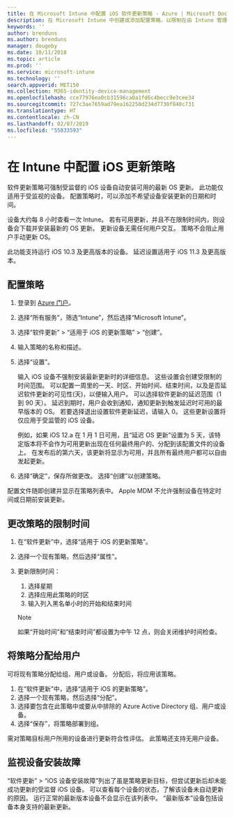 ```yaml
---
title: 在 Microsoft Intune 中配置 iOS 软件更新策略 - Azure | Microsoft Docs
description: 在 Microsoft Intune 中创建或添加配置策略，以限制在由 Intune 管理或监督的 iOS 设备上自动安装软件更新的时间。 可以选择不安装更新的日期和时间。 还可以将此策略分配给组、用户或设备，并检查是否存在任何安装故障。
keywords: ''
author: brenduns
ms.author: brenduns
manager: dougeby
ms.date: 10/11/2018
ms.topic: article
ms.prod: ''
ms.service: microsoft-intune
ms.technology: ''
search.appverid: MET150
ms.collection: M365-identity-device-management
ms.openlocfilehash: cce77976ea0cb31596ca0a1fd6c4becc9e3cee34
ms.sourcegitcommit: 727c3ae7659ad79ea162250d234d7730f840c731
ms.translationtype: HT
ms.contentlocale: zh-CN
ms.lasthandoff: 02/07/2019
ms.locfileid: "55833593"
---
```

# <a name="configure-ios-update-policies-in-intune"></a>在 Intune 中配置 iOS 更新策略

软件更新策略可强制受监督的 iOS 设备自动安装可用的最新 OS 更新。 此功能仅适用于受监视的设备。 配置策略时，可以添加不希望设备安装更新的日期和时间。 

设备大约每 8 小时查看一次 Intune。 若有可用更新，并且不在限制时间内，则设备会下载并安装最新的 OS 更新。 更新设备无需任何用户交互。 策略不会阻止用户手动更新 OS。

此功能支持运行 iOS 10.3 及更高版本的设备。 延迟设置适用于 iOS 11.3 及更高版本。

## <a name="configure-the-policy"></a>配置策略
1. 登录到 [Azure 门户](https://portal.azure.com)。
2. 选择“所有服务”，筛选“Intune”，然后选择“Microsoft Intune”。
3. 选择“软件更新” > “适用于 iOS 的更新策略” > “创建”。
4. 输入策略的名称和描述。
5. 选择“设置”。 

    输入 iOS 设备不强制安装最新更新时的详细信息。 这些设置会创建受限制的时间范围。 可以配置一周里的一天、时区、开始时间、结束时间，以及是否延迟软件更新的可见性(天)，以便输入用户。 可以选择软件更新的延迟范围（1 到 90 天）。 延迟到期时，用户会收到通知，通知更新到触发延迟时可用的最早版本的 OS。 若要选择退出设置软件更新延迟，请输入 0。 这些更新设置将仅应用于受监管的 iOS 设备。
  
    例如，如果 iOS 12.a 在 1 月 1 日可用，且“延迟 OS 更新”设置为 5 天，该特定版本将不会作为可用更新出现在任何最终用户的、分配到该配置文件的设备上。 在发布后的第六天，该更新将显示为可用，并且所有最终用户都可以自由发起更新。


6. 选择“确定”，保存所做更改。 选择“创建”以创建策略。

配置文件随即创建并显示在策略列表中。 Apple MDM 不允许强制设备在特定时间或日期前安装更新。 

## <a name="change-the-restricted-times-for-the-policy"></a>更改策略的限制时间

1. 在“软件更新”中，选择“适用于 iOS 的更新策略”。
2. 选择一个现有策略，然后选择“属性”。
3. 更新限制时间：
    
    1. 选择星期
    2. 选择应用此策略的时区
    3. 输入列入黑名单小时的开始和结束时间

    > [!NOTE]
    > 如果“开始时间”和“结束时间”都设置为中午 12 点，则会关闭维护时间检查。

## <a name="assign-the-policy-to-users"></a>将策略分配给用户

可将现有策略分配给组、用户或设备。 分配后，将应用该策略。

1. 在“软件更新”中，选择“适用于 iOS 的更新策略”。
2. 选择一个现有策略，然后选择“分配”。 
3. 选择要包含在此策略中或要从中排除的 Azure Active Directory 组、用户或设备。
4. 选择“保存”，将策略部署到组。

需对策略目标用户所用的设备进行更新符合性评估。 此策略还支持无用户设备。

## <a name="monitor-device-installation-failures"></a>监视设备安装故障
<!-- 1352223 -->
“软件更新” > “iOS 设备安装故障”列出了虽是策略更新目标，但尝试更新后却未能成功更新的受监督 iOS 设备。 可以查看每个设备的状态，了解该设备未自动更新的原因。 运行正常的最新版本设备不会显示在该列表中。 “最新版本”设备包括设备本身支持的最新更新。

